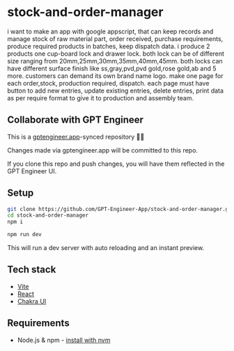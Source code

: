 # stock-and-order-manager

i want to make an app with google appscript,  that can keep records and manage stock of raw material part,  order received, purchase requirements, produce required products in batches, keep dispatch data. i produce 2 products one cup-board lock and drawer lock. both lock can be of different size ranging from 20mm,25mm,30mm,35mm,40mm,45mm. both locks can have different surface finish like ss,gray,pvd,pvd gold,rose gold,ab and 5 more. customers can demand its own brand name logo. make one page for each order,stock, production required, dispatch. each page must have button to add new entries, update existing entries, delete entries, print data as per require format to give it to production and assembly team.

## Collaborate with GPT Engineer

This is a [gptengineer.app](https://gptengineer.app)-synced repository 🌟🤖

Changes made via gptengineer.app will be committed to this repo.

If you clone this repo and push changes, you will have them reflected in the GPT Engineer UI.

## Setup

```sh
git clone https://github.com/GPT-Engineer-App/stock-and-order-manager.git
cd stock-and-order-manager
npm i
```

```sh
npm run dev
```

This will run a dev server with auto reloading and an instant preview.

## Tech stack

- [Vite](https://vitejs.dev/)
- [React](https://react.dev/)
- [Chakra UI](https://chakra-ui.com/)

## Requirements

- Node.js & npm - [install with nvm](https://github.com/nvm-sh/nvm#installing-and-updating)
